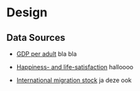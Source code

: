 # Design

## Data Sources
* [GDP per adult](http://wid.world/data/)
bla bla
* [Happiness- and life-satisfaction](https://ourworldindata.org/happiness-and-life-satisfaction/)
halloooo

* [International migration stock](http://www.un.org/en/development/desa/population/migration/data/estimates2/estimates17.shtml)
ja deze ook
